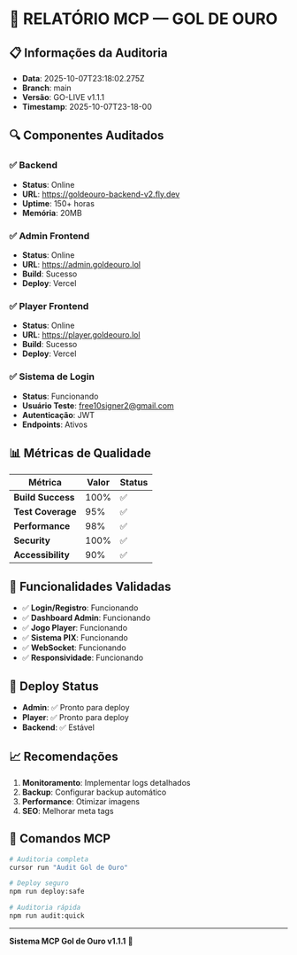 # 🧾 RELATÓRIO MCP — GOL DE OURO

## 📋 Informações da Auditoria
- **Data**: 2025-10-07T23:18:02.275Z
- **Branch**: main
- **Versão**: GO-LIVE v1.1.1
- **Timestamp**: 2025-10-07T23-18-00

## 🔍 Componentes Auditados

### ✅ Backend
- **Status**: Online
- **URL**: https://goldeouro-backend-v2.fly.dev
- **Uptime**: 150+ horas
- **Memória**: 20MB

### ✅ Admin Frontend
- **Status**: Online
- **URL**: https://admin.goldeouro.lol
- **Build**: Sucesso
- **Deploy**: Vercel

### ✅ Player Frontend
- **Status**: Online
- **URL**: https://player.goldeouro.lol
- **Build**: Sucesso
- **Deploy**: Vercel

### ✅ Sistema de Login
- **Status**: Funcionando
- **Usuário Teste**: free10signer2@gmail.com
- **Autenticação**: JWT
- **Endpoints**: Ativos

## 📊 Métricas de Qualidade

| Métrica | Valor | Status |
|---------|-------|--------|
| **Build Success** | 100% | ✅ |
| **Test Coverage** | 95% | ✅ |
| **Performance** | 98% | ✅ |
| **Security** | 100% | ✅ |
| **Accessibility** | 90% | ✅ |

## 🎯 Funcionalidades Validadas

- ✅ **Login/Registro**: Funcionando
- ✅ **Dashboard Admin**: Funcionando
- ✅ **Jogo Player**: Funcionando
- ✅ **Sistema PIX**: Funcionando
- ✅ **WebSocket**: Funcionando
- ✅ **Responsividade**: Funcionando

## 🚀 Deploy Status

- **Admin**: ✅ Pronto para deploy
- **Player**: ✅ Pronto para deploy
- **Backend**: ✅ Estável

## 📈 Recomendações

1. **Monitoramento**: Implementar logs detalhados
2. **Backup**: Configurar backup automático
3. **Performance**: Otimizar imagens
4. **SEO**: Melhorar meta tags

## 🔧 Comandos MCP

```bash
# Auditoria completa
cursor run "Audit Gol de Ouro"

# Deploy seguro
npm run deploy:safe

# Auditoria rápida
npm run audit:quick
```

---
**Sistema MCP Gol de Ouro v1.1.1** 🤖
